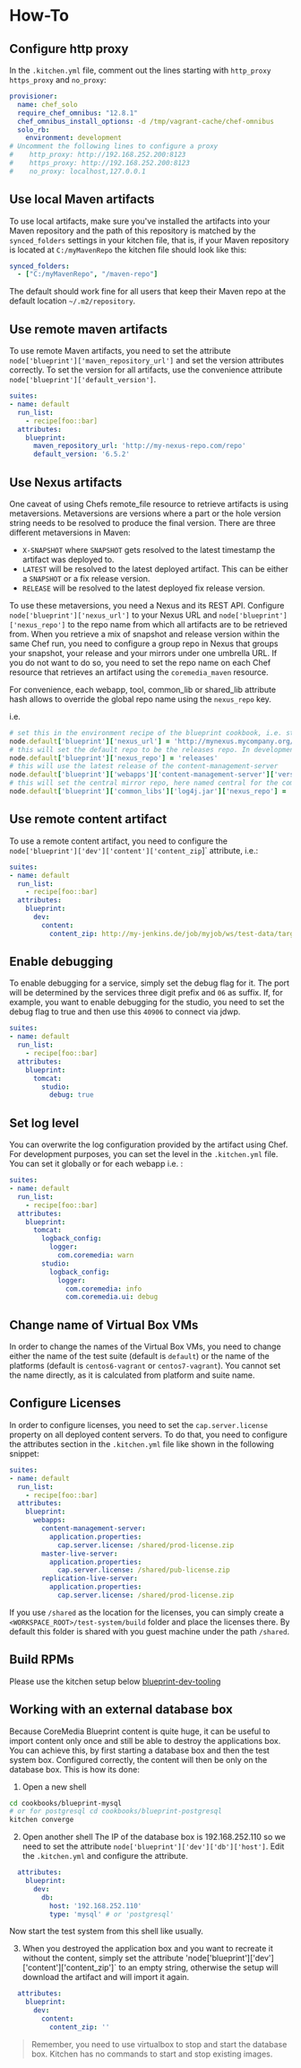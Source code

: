 How-To
========

## Configure http proxy

In the `.kitchen.yml` file, comment out the lines starting with `http_proxy` `https_proxy` and `no_proxy`:

```yaml
provisioner:
  name: chef_solo
  require_chef_omnibus: "12.8.1"
  chef_omnibus_install_options: -d /tmp/vagrant-cache/chef-omnibus
  solo_rb:
    environment: development
# Uncomment the following lines to configure a proxy
#    http_proxy: http://192.168.252.200:8123
#    https_proxy: http://192.168.252.200:8123
#    no_proxy: localhost,127.0.0.1
```


## Use local Maven artifacts

To use local artifacts, make sure you've installed the artifacts into your Maven repository and the path of this repository 
is matched by the `synced_folders` settings in your kitchen file, that is, if your Maven repository is located at `C:/myMavenRepo` the 
kitchen file should look like this:

```yaml
synced_folders:
  - ["C:/myMavenRepo", "/maven-repo"]
```   

The default should work fine for all users that keep their Maven repo at the default location `~/.m2/repository`.
      
## Use remote maven artifacts

To use remote Maven artifacts, you need to set the attribute `node['blueprint']['maven_repository_url']` and set the version attributes
correctly. To set the version for all artifacts, use the convenience attribute `node['blueprint']['default_version']`.
     
```yaml
suites:
- name: default
  run_list:
    - recipe[foo::bar]
  attributes:
    blueprint:
      maven_repository_url: 'http://my-nexus-repo.com/repo'
      default_version: '6.5.2'
```

## Use Nexus artifacts

One caveat of using Chefs remote_file resource to retrieve artifacts is using metaversions. Metaversions are versions where 
a part or the hole version string needs to be resolved to produce the final version. There are three different metaversions in
Maven:
 
* `X-SNAPSHOT` where `SNAPSHOT` gets resolved to the latest timestamp the artifact was deployed to.
* `LATEST` will be resolved to the latest deployed artifact. This can be either a `SNAPSHOT` or a fix release version.
* `RELEASE` will be resolved to the latest deployed fix release version. 

To use these metaversions, you need a Nexus and its REST API. Configure `node['blueprint']['nexus_url']` to your Nexus URL and
`node['blueprint']['nexus_repo']` to the repo name from which all artifacts are to be retrieved from. When you retrieve a mix of
snapshot and release version within the same Chef run, you need to configure a group repo in Nexus that groups your snapshot, your release
and your mirrors under one umbrella URL. If you do not want to do so, you need to set the repo name on each Chef resource that retrieves
an artifact using the `coremedia_maven` resource.
 
For convenience, each webapp, tool, common_lib or shared_lib attribute hash allows to override the global repo name using the `nexus_repo` key.

i.e.

```ruby
# set this in the environment recipe of the blueprint cookbook, i.e. staging.rb
node.default['blueprint']['nexus_url'] = 'http://mynexus.mycompany.org/nexus'
# this will set the default repo to be the releases repo. In development environment or a qa environment, this can be something different.
node.default['blueprint']['nexus_repo'] = 'releases'
# this will use the latest release of the content-management-server
node.default['blueprint']['webapps']['content-management-server']['version'] = 'RELEASE'
# this will set the central mirror repo, here named central for the common lib log4j.jar
node.default['blueprint']['common_libs']['log4j.jar']['nexus_repo'] = 'central'
```

## Use remote content artifact

To use a remote content artifact, you need to configure the `node['blueprint']['dev']['content']['content_zip`]` attribute, i.e.:

```yaml
suites:
- name: default
  run_list:
    - recipe[foo::bar]
  attributes:
    blueprint:
      dev:
        content:
          content_zip: http://my-jenkins.de/job/myjob/ws/test-data/target/content-users.zip
```

## Enable debugging

To enable debugging for a service, simply set the debug flag for it. The port will be determined by the services three digit
prefix and `06` as suffix. If, for example, you want to enable debugging for the studio, you need to set the debug flag to true and
then use this `40906` to connect via jdwp. 

```yaml
suites:
- name: default
  run_list:
    - recipe[foo::bar]
  attributes:
    blueprint:
      tomcat:
        studio:
          debug: true 
```
    
## Set log level

You can overwrite the log configuration provided by the artifact using Chef. For development purposes, you can set the 
level in the `.kitchen.yml` file. You can set it globally or for each webapp i.e. :

```yaml
suites:
- name: default
  run_list:
    - recipe[foo::bar]
  attributes:
    blueprint:
      tomcat:
        logback_config:
          logger:
            com.coremedia: warn
        studio:
          logback_config:
            logger:
              com.coremedia: info
              com.coremedia.ui: debug
```
    
## Change name of Virtual Box VMs

In order to change the names of the Virtual Box VMs, you need to change either the name of the test suite (default is `default`) or the name
of the platforms (default is `centos6-vagrant` or `centos7-vagrant`). You cannot set the name directly, as it is calculated from platform and suite name.

## Configure Licenses

In order to configure licenses, you need to set the `cap.server.license` property on all deployed content servers. To do that, you need to 
configure the attributes section in the `.kitchen.yml` file like shown in the following snippet:

```yaml
suites:
- name: default
  run_list:
    - recipe[foo::bar]
  attributes:
    blueprint:
      webapps:
        content-management-server:
          application.properties: 
            cap.server.license: /shared/prod-license.zip
        master-live-server:
          application.properties: 
            cap.server.license: /shared/pub-license.zip            
        replication-live-server:
          application.properties: 
            cap.server.license: /shared/prod-license.zip
```

If you use `/shared` as the location for the licenses, you can simply create a `<WORKSPACE_ROOT>/test-system/build` folder and place the licenses there. By default this folder is
shared with you guest machine under the path `/shared`.

## Build RPMs

Please use the kitchen setup below [blueprint-dev-tooling](cookbooks/blueprint-dev-tooling/DEVELOPMENT.md)


## Working with an external database box

Because CoreMedia Blueprint content is quite huge, it can be useful to import content only once and still be able to destroy the
applications box. You can achieve this, by first starting a database box and then the test system box. Configured correctly, the
content will then be only on the database box. This is how its done:

1. Open a new shell 

```bash
cd cookbooks/blueprint-mysql 
# or for postgresql cd cookbooks/blueprint-postgresql
kitchen converge
```

2. Open another shell
The IP of the database box is 192.168.252.110 so we need to set the attribute `node['blueprint']['dev']['db']['host']`. Edit the `.kitchen.yml` and configure the attribute.

```yaml
  attributes:
    blueprint:
      dev:
        db:
          host: '192.168.252.110'   
          type: 'mysql' # or 'postgresql'
```

Now start the test system from this shell like usually.

3. When you destroyed the application box and you want to recreate it without the content, simply set the attribute 
'node['blueprint']['dev']['content']['content_zip']` to an empty string, otherwise the setup will download the artifact and will import it again.

```yaml
  attributes:
    blueprint:
      dev:
        content:
          content_zip: ''

```

> Remember, you need to use virtualbox to stop and start the database box. Kitchen has no commands to start and stop existing images.
